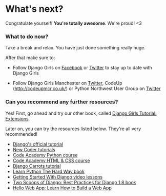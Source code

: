 # What's next?

Congratulate yourself! __You're totally awesome__. We're proud! <3

### What to do now?

Take a break and relax. You have just done something really huge.

After that make sure to:

- Follow Django Girls on [Facebook](http://facebook.com/djangogirls) or [Twitter](http://twitter.com/djangogirls) to stay up to date with Django Girls

- Follow Django Girls Manchester on [Twitter](http://twitter.com/djangogirlsmcr), CodeUp (http://codeupmcr.co.uk/) or Python Northwest User Group on [Twitter](http://twitter.com/pythonnw)

### Can you recommend any further resources?

Yes! First, go ahead and try our other book, called [Django Girls Tutorial: Extensions](http://djangogirls.gitbooks.io/django-girls-tutorial-extensions/).

Later on, you can try the resources listed below. They're all very recommended!
- [Django's official tutorial](https://docs.djangoproject.com/en/1.9/intro/tutorial01/)
- [New Coder tutorials](http://newcoder.io/tutorials/)
- [Code Academy Python course](http://www.codecademy.com/en/tracks/python)
- [Code Academy HTML & CSS course](http://www.codecademy.com/tracks/web)
- [Django Carrots tutorial](https://github.com/ggcarrots/django-carrots)
- [Learn Python The Hard Way book](http://learnpythonthehardway.org/book/)
- [Getting Started With Django video lessons](http://gettingstartedwithdjango.com/)
- [Two Scoops of Django: Best Practices for Django 1.8 book](http://twoscoopspress.com/products/two-scoops-of-django-1-8)
- [Hello Web App: Learn How to Build a Web App](https://hellowebapp.com/)
